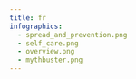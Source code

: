 ```yaml
---
title: fr
infographics:
  - spread_and_prevention.png
  - self_care.png
  - overview.png
  - mythbuster.png
---
```

